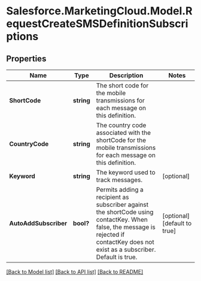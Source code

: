 # Salesforce.MarketingCloud.Model.RequestCreateSMSDefinitionSubscriptions
## Properties

Name | Type | Description | Notes
------------ | ------------- | ------------- | -------------
**ShortCode** | **string** | The short code for the mobile transmissions for each message on this definition. | 
**CountryCode** | **string** | The country code associated with the shortCode for the mobile transmissions for each message on this definition. | 
**Keyword** | **string** | The keyword used to track messages. | [optional] 
**AutoAddSubscriber** | **bool?** | Permits adding a recipient as subscriber against the shortCode using contactKey. When false, the message is rejected if contactKey does not exist as a subscriber. Default is true. | [optional] [default to true]

[[Back to Model list]](../README.md#documentation-for-models) [[Back to API list]](../README.md#documentation-for-api-endpoints) [[Back to README]](../README.md)

